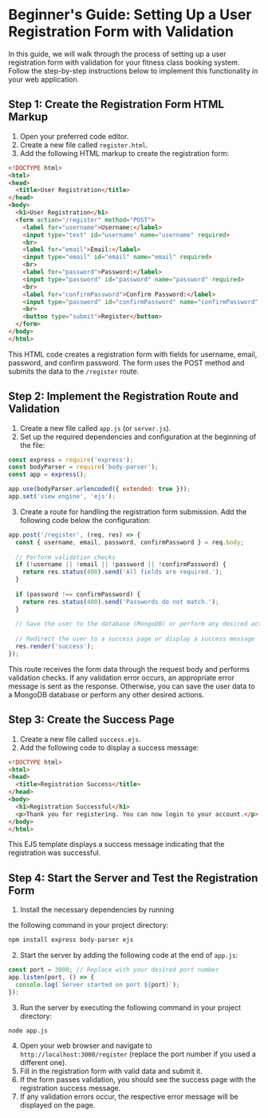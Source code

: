 # Beginner's Guide: Setting Up a User Registration Form with Validation

In this guide, we will walk through the process of setting up a user registration form with validation for your fitness class booking system. Follow the step-by-step instructions below to implement this functionality in your web application.

## Step 1: Create the Registration Form HTML Markup
1. Open your preferred code editor.
2. Create a new file called `register.html`.
3. Add the following HTML markup to create the registration form:

```html
<!DOCTYPE html>
<html>
<head>
  <title>User Registration</title>
</head>
<body>
  <h1>User Registration</h1>
  <form action="/register" method="POST">
    <label for="username">Username:</label>
    <input type="text" id="username" name="username" required>
    <br>
    <label for="email">Email:</label>
    <input type="email" id="email" name="email" required>
    <br>
    <label for="password">Password:</label>
    <input type="password" id="password" name="password" required>
    <br>
    <label for="confirmPassword">Confirm Password:</label>
    <input type="password" id="confirmPassword" name="confirmPassword" required>
    <br>
    <button type="submit">Register</button>
  </form>
</body>
</html>
```

This HTML code creates a registration form with fields for username, email, password, and confirm password. The form uses the POST method and submits the data to the `/register` route.

## Step 2: Implement the Registration Route and Validation
1. Create a new file called `app.js` (or `server.js`).
2. Set up the required dependencies and configuration at the beginning of the file:

```javascript
const express = require('express');
const bodyParser = require('body-parser');
const app = express();

app.use(bodyParser.urlencoded({ extended: true }));
app.set('view engine', 'ejs');
```

3. Create a route for handling the registration form submission. Add the following code below the configuration:

```javascript
app.post('/register', (req, res) => {
  const { username, email, password, confirmPassword } = req.body;
  
  // Perform validation checks
  if (!username || !email || !password || !confirmPassword) {
    return res.status(400).send('All fields are required.');
  }
  
  if (password !== confirmPassword) {
    return res.status(400).send('Passwords do not match.');
  }
  
  // Save the user to the database (MongoDB) or perform any desired actions
  
  // Redirect the user to a success page or display a success message
  res.render('success');
});
```

This route receives the form data through the request body and performs validation checks. If any validation error occurs, an appropriate error message is sent as the response. Otherwise, you can save the user data to a MongoDB database or perform any other desired actions.

## Step 3: Create the Success Page
1. Create a new file called `success.ejs`.
2. Add the following code to display a success message:

```html
<!DOCTYPE html>
<html>
<head>
  <title>Registration Success</title>
</head>
<body>
  <h1>Registration Successful</h1>
  <p>Thank you for registering. You can now login to your account.</p>
</body>
</html>
```

This EJS template displays a success message indicating that the registration was successful.

## Step 4: Start the Server and Test the Registration Form
1. Install the necessary dependencies by running

 the following command in your project directory:
```bash
npm install express body-parser ejs
```

2. Start the server by adding the following code at the end of `app.js`:
```javascript
const port = 3000; // Replace with your desired port number
app.listen(port, () => {
  console.log(`Server started on port ${port}`);
});
```

3. Run the server by executing the following command in your project directory:
```bash
node app.js
```

4. Open your web browser and navigate to `http://localhost:3000/register` (replace the port number if you used a different one).
5. Fill in the registration form with valid data and submit it.
6. If the form passes validation, you should see the success page with the registration success message.
7. If any validation errors occur, the respective error message will be displayed on the page.
